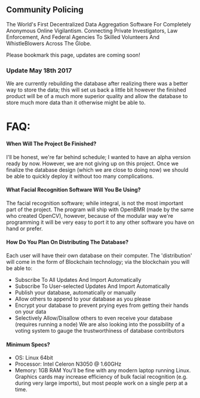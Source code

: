 ## Community Policing

The World's First Decentralized Data Aggregation Software For Completely Anonymous Online Vigilantism.
Connecting Private Investigators, Law Enforcement, And Federal Agencies To Skilled Volunteers And WhistleBlowers Across The Globe.

Please bookmark this page, updates are coming soon!

### Update May 18th 2017
We are currently rebuilding the database after realizing there was a better way to store the data; this will set us back a little bit however the finished product will be of a much more superior quality and allow the database to store much more data than it otherwise might be able to.

# FAQ:
#### When Will The Project Be Finished?
I'll be honest, we're far behind schedule; I wanted to have an alpha version ready by now. However, we are not giving up on this project. Once we finalize the database design (which we are close to doing now) we should be able to quickly deploy it without too many complications.

#### What Facial Recognition Software Will You Be Using?
The facial recognition software; while integral, is not the most important part of the project. The program will ship with OpenBMR (made by the same who created OpenCV), however, because of the modular way we're programming  it will be very easy to port it to any other software you have on hand or prefer.

#### How Do You Plan On Distributing The Database?
Each user will have their own database on their computer. The 'distribution' will come in the form of Blockchain technology; via the blockchain you will be able to:
* Subscribe To All Updates And Import Automatically
* Subscribe To User-selected Updates And Import Automatically
* Publish your database, automatically or manually
* Allow others to append to your database as you please
* Encrypt your database to prevent prying eyes from getting their hands on your data
* Selectively Allow/Disallow others to even receive your database (requires running a node)
We are also looking into the possibility of a voting system to gauge the trustworthiness of database contributors

#### Minimum Specs?
* OS: Linux 64bit
* Processor: Intel Celeron N3050  @ 1.60GHz
* Memory: 1GB RAM
You'll be fine with any modern laptop running Linux. Graphics cards may increase efficiency of bulk facial recognition (e.g. during very large imports), but most people work on a single perp at a time.
